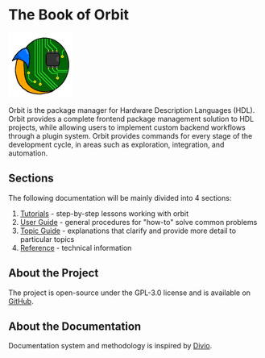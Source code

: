 # The Book of Orbit

![](./images/orbit_logo_128px.png)

Orbit is the package manager for Hardware Description Languages (HDL). Orbit provides a complete frontend package management solution to HDL projects, while allowing users to implement custom backend workflows through a plugin system. Orbit provides commands for every stage of the development cycle, in areas such as exploration, integration, and automation.

## Sections
The following documentation will be mainly divided into 4 sections:
1. [Tutorials](./2_tutorials/0_tutorials.md) - step-by-step lessons working with orbit
2. [User Guide](./3_user/0_user.md) - general procedures for "how-to" solve common problems
3. [Topic Guide](./topic/topic.md) - explanations that clarify and provide more detail to particular topics
4. [Reference](./reference/reference.md) - technical information

## About the Project
The project is open-source under the GPL-3.0 license and is available on [GitHub](https://github.com/c-rus/orbit).

## About the Documentation
Documentation system and methodology is inspired by [Divio](https://documentation.divio.com).

